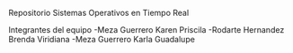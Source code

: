 Repositorio Sistemas Operativos en Tiempo Real

Integrantes del equipo
-Meza Guerrero Karen Priscila
-Rodarte Hernandez Brenda Viridiana
-Meza Guerrero Karla Guadalupe
